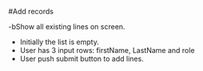 #Add records

-bShow all existing lines on screen.

- Initially the list is empty.
- User has 3 input rows: firstName, LastName and role
- User push submit button to add lines.
